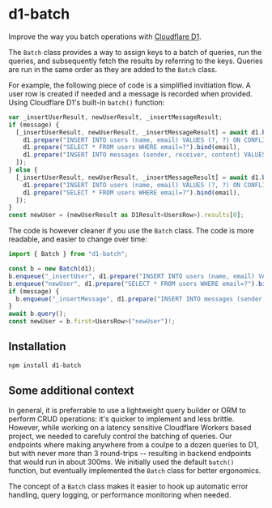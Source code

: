 # d1-batch

Improve the way you batch operations with [Cloudflare D1](https://developers.cloudflare.com/d1/).

The `Batch` class provides a way to assign keys to a batch of queries,
run the queries, and subsequently fetch the results by referring to the
keys. Queries are run in the same order as they are added to the `Batch`
class.

For example, the following piece of code is a simplified invitiation flow. A user row
is created if needed and a message is recorded when provided. Using Cloudflare D1's
built-in `batch()` function:

```javascript
var _insertUserResult, newUserResult, _insertMessageResult;
if (message) {
  [_insertUserResult, newUserResult, _insertMessageResult] = await d1.batch([
    d1.prepare("INSERT INTO users (name, email) VALUES (?, ?) ON CONFLICT (email) DO NOTHING").bind(name, email),
    d1.prepare("SELECT * FROM users WHERE email=?").bind(email),
    d1.prepare("INSERT INTO messages (sender, receiver, content) VALUES (?, LAST_INSERT_ROWID(), ?)").bind(from!.id, message),
  ]);
} else {
  [_insertUserResult, newUserResult, _insertMessageResult] = await d1.batch([
    d1.prepare("INSERT INTO users (name, email) VALUES (?, ?) ON CONFLICT (email) DO NOTHING").bind(name, email),
    d1.prepare("SELECT * FROM users WHERE email=?").bind(email),
  ]);
}
const newUser = (newUserResult as D1Result<UsersRow>).results[0];
```

The code is however cleaner if you use the `Batch` class. The code is more readable,
and easier to change over time:

```javascript
import { Batch } from "d1-batch";

const b = new Batch(d1);
b.enqueue("_insertUser", d1.prepare("INSERT INTO users (name, email) VALUES (?, ?) ON CONFLICT (email) DO NOTHING").bind(name, email));
b.enqueue("newUser", d1.prepare("SELECT * FROM users WHERE email=?").bind(email));
if (message) {
  b.enqueue("_insertMessage", d1.prepare("INSERT INTO messages (sender, receiver, content) VALUES (?, LAST_INSERT_ROWID(), ?)").bind(from!.id, message));
}
await b.query();
const newUser = b.first<UsersRow>("newUser")!;
```

## Installation

```bash
npm install d1-batch
```

## Some additional context

In general, it is preferrable to use a lightweight query builder or ORM to perform
CRUD operations: it's quicker to implement and less brittle. However, while working on
a latency sensitive Cloudflare Workers based project, we needed to carefuly control
the batching of queries. Our endpoints where making anywhere from a coulpe to a dozen
queries to D1, but with never more than 3 round-trips -- resulting in backend
endpoints that would run in about 300ms. We initially used the default `batch()`
function, but eventually implemented the `Batch` class for better ergonomics.

The concept of a `Batch` class makes it easier to hook up automatic error handling,
query logging, or performance monitoring when needed.
